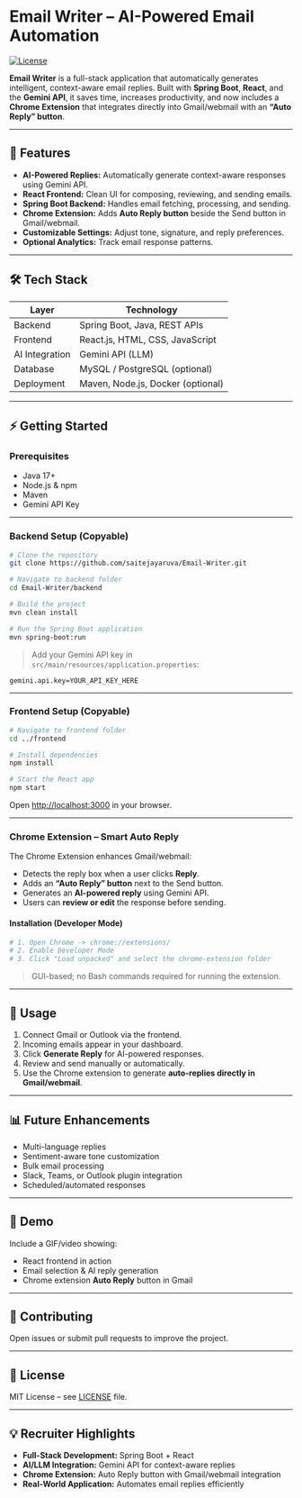 # Email Writer – AI-Powered Email Automation

[![License](https://img.shields.io/badge/License-MIT-blue.svg)](LICENSE)

**Email Writer** is a full-stack application that automatically generates intelligent, context-aware email replies. Built with **Spring Boot**, **React**, and the **Gemini API**, it saves time, increases productivity, and now includes a **Chrome Extension** that integrates directly into Gmail/webmail with an **“Auto Reply” button**.

---

## 🚀 Features

* **AI-Powered Replies:** Automatically generate context-aware responses using Gemini API.
* **React Frontend:** Clean UI for composing, reviewing, and sending emails.
* **Spring Boot Backend:** Handles email fetching, processing, and sending.
* **Chrome Extension:** Adds **Auto Reply button** beside the Send button in Gmail/webmail.
* **Customizable Settings:** Adjust tone, signature, and reply preferences.
* **Optional Analytics:** Track email response patterns.

---

## 🛠️ Tech Stack

| Layer          | Technology                        |
| -------------- | --------------------------------- |
| Backend        | Spring Boot, Java, REST APIs      |
| Frontend       | React.js, HTML, CSS, JavaScript   |
| AI Integration | Gemini API (LLM)                  |
| Database       | MySQL / PostgreSQL (optional)     |
| Deployment     | Maven, Node.js, Docker (optional) |

---

## ⚡️ Getting Started

### Prerequisites

* Java 17+
* Node.js & npm
* Maven
* Gemini API Key

---

### Backend Setup (Copyable)

```bash
# Clone the repository
git clone https://github.com/saitejayaruva/Email-Writer.git

# Navigate to backend folder
cd Email-Writer/backend

# Build the project
mvn clean install

# Run the Spring Boot application
mvn spring-boot:run
```

> Add your Gemini API key in `src/main/resources/application.properties`:

```properties
gemini.api.key=YOUR_API_KEY_HERE
```

---

### Frontend Setup (Copyable)

```bash
# Navigate to frontend folder
cd ../frontend

# Install dependencies
npm install

# Start the React app
npm start
```

Open [http://localhost:3000](http://localhost:3000) in your browser.

---

### Chrome Extension – Smart Auto Reply

The Chrome Extension enhances Gmail/webmail:

* Detects the reply box when a user clicks **Reply**.
* Adds an **“Auto Reply” button** next to the Send button.
* Generates an **AI-powered reply** using Gemini API.
* Users can **review or edit** the response before sending.

#### Installation (Developer Mode)

```bash
# 1. Open Chrome -> chrome://extensions/
# 2. Enable Developer Mode
# 3. Click "Load unpacked" and select the chrome-extension folder
```

> GUI-based; no Bash commands required for running the extension.

---

## 🎯 Usage

1. Connect Gmail or Outlook via the frontend.
2. Incoming emails appear in your dashboard.
3. Click **Generate Reply** for AI-powered responses.
4. Review and send manually or automatically.
5. Use the Chrome extension to generate **auto-replies directly in Gmail/webmail**.

---

## 📊 Future Enhancements

* Multi-language replies
* Sentiment-aware tone customization
* Bulk email processing
* Slack, Teams, or Outlook plugin integration
* Scheduled/automated responses

---

## 🎥 Demo

Include a GIF/video showing:

* React frontend in action
* Email selection & AI reply generation
* Chrome extension **Auto Reply** button in Gmail

---

## 🤝 Contributing

Open issues or submit pull requests to improve the project.

---

## 📜 License

MIT License – see [LICENSE](LICENSE) file.

---

## 💡 Recruiter Highlights

* **Full-Stack Development:** Spring Boot + React
* **AI/LLM Integration:** Gemini API for context-aware replies
* **Chrome Extension:** Auto Reply button with Gmail/webmail integration
* **Real-World Application:** Automates email replies efficiently
